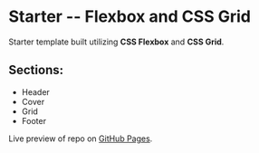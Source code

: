 # Starter -- Flexbox and CSS Grid

Starter template built utilizing **CSS Flexbox** and **CSS Grid**. 

## Sections:

- Header
- Cover
- Grid
- Footer

Live preview of repo on [GitHub Pages](https://mikestonedesign.github.io/Starter-flexbox-css-grid/).
